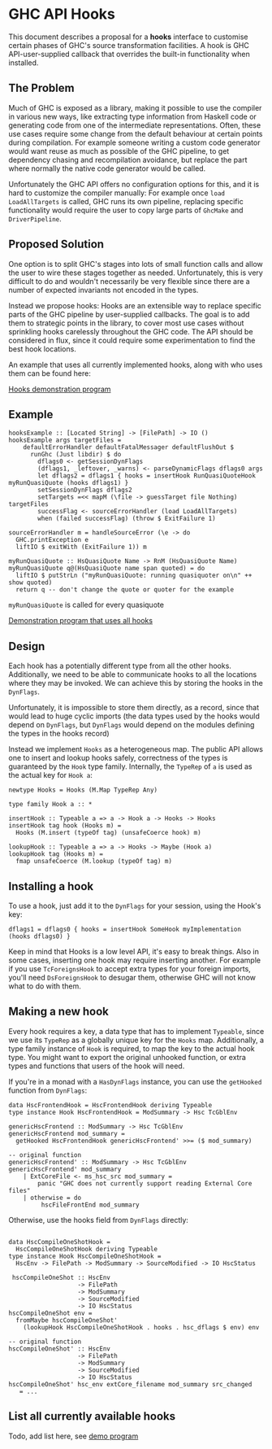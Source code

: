 # GHC API Hooks


This document describes a proposal for a **hooks** interface to customise certain phases of GHC's source transformation facilities.  A hook is GHC API-user-supplied callback that overrides the built-in functionality when installed.

## The Problem


Much of GHC is exposed as a library, making it possible to use the compiler in various new ways, like extracting type information from Haskell code or generating code from one of the intermediate representations. Often, these use cases require some change from the default behaviour at certain points during compilation. For example someone writing a custom code generator would want reuse as much as possible of the GHC pipeline, to get dependency chasing and recompilation avoidance, but replace the part where normally the native code generator would be called.


Unfortunately the GHC API offers no configuration options for this, and it is hard to customize the compiler manually: For example once `load LoadAllTargets` is called, GHC runs its own pipeline, replacing specific functionality would require the user to copy large parts of `GhcMake` and `DriverPipeline`.

## Proposed Solution


One option is to split GHC's stages into lots of small function calls and allow the user to wire these stages together as needed.  Unfortunately, this is very difficult to do and wouldn't necessarily be very flexible since there are a number of expected invariants not encoded in the types.


Instead we propose hooks: Hooks are an extensible way to replace specific parts of the GHC pipeline by user-supplied callbacks. The goal is to add them to strategic points in the library, to cover most use cases without sprinkling hooks carelessly throughout the GHC code. The API should be considered in flux, since it could require some experimentation to find the best hook locations.


An example that uses all currently implemented hooks, along with who uses them can be found here:

[Hooks demonstration program](https://gist.github.com/luite/6444273)

## Example

```wiki
hooksExample :: [Located String] -> [FilePath] -> IO ()
hooksExample args targetFiles =
    defaultErrorHandler defaultFatalMessager defaultFlushOut $
      runGhc (Just libdir) $ do
        dflags0 <- getSessionDynFlags
        (dflags1, _leftover, _warns) <- parseDynamicFlags dflags0 args
        let dflags2 = dflags1 { hooks = insertHook RunQuasiQuoteHook myRunQuasiQuote (hooks dflags1) }
        setSessionDynFlags dflags2
        setTargets =<< mapM (\file -> guessTarget file Nothing) targetFiles
        successFlag <- sourceErrorHandler (load LoadAllTargets)
        when (failed successFlag) (throw $ ExitFailure 1)

sourceErrorHandler m = handleSourceError (\e -> do
  GHC.printException e
  liftIO $ exitWith (ExitFailure 1)) m

myRunQuasiQuote :: HsQuasiQuote Name -> RnM (HsQuasiQuote Name)
myRunQuasiQuote q@(HsQuasiQuote name span quoted) = do
  liftIO $ putStrLn ("myRunQuasiQuote: running quasiquoter on\n" ++ show quoted)
  return q -- don't change the quote or quoter for the example
```

`myRunQuasiQuote` is called for every quasiquote

[Demonstration program that uses all hooks](https://gist.github.com/luite/6444273)

## Design


Each hook has a potentially different type from all the other hooks. Additionally, we need to be able to communicate hooks to all the locations where they may be invoked. We can achieve this by storing the hooks in the `DynFlags`.


Unfortunately, it is impossible to store them directly, as a record, since that would lead to huge cyclic imports (the data types used by the hooks would depend on `DynFlags`, but `DynFlags` would depend on the modules defining the types in the hooks record)


Instead we implement `Hooks` as a heterogeneous map. The public API allows one to insert and lookup hooks safely, correctness of the types is guaranteed by the `Hook` type family. Internally, the `TypeRep` of `a` is used as the actual key for `Hook a`:

```wiki
newtype Hooks = Hooks (M.Map TypeRep Any)

type family Hook a :: *

insertHook :: Typeable a => a -> Hook a -> Hooks -> Hooks
insertHook tag hook (Hooks m) =
  Hooks (M.insert (typeOf tag) (unsafeCoerce hook) m)

lookupHook :: Typeable a => a -> Hooks -> Maybe (Hook a)
lookupHook tag (Hooks m) =
  fmap unsafeCoerce (M.lookup (typeOf tag) m)
```

## Installing a hook


To use a hook, just add it to the `DynFlags` for your session, using the Hook's key:

```wiki
dflags1 = dflags0 { hooks = insertHook SomeHook myImplementation (hooks dflags0) }
```


Keep in mind that Hooks is a low level API, it's easy to break things. Also in some cases, inserting one hook may require inserting another. For example if you use `TcForeignsHook` to accept extra types for your foreign imports, you'll need `DsForeignsHook` to desugar them, otherwise GHC will not know what to do with them.

## Making a new hook


Every hook requires a key, a data type that has to implement `Typeable`, since we use its `TypeRep` as a globally unique key for the `Hooks` map. Additionally, a type family instance of `Hook` is required, to map the key to the actual hook type. You might want to export the original unhooked function, or extra types and functions that users of the hook will need.


If you're in a monad with a `HasDynFlags` instance, you can use the `getHooked` function from `DynFlags`:

```wiki
data HscFrontendHook = HscFrontendHook deriving Typeable
type instance Hook HscFrontendHook = ModSummary -> Hsc TcGblEnv

genericHscFrontend :: ModSummary -> Hsc TcGblEnv
genericHscFrontend mod_summary =
  getHooked HscFrontendHook genericHscFrontend' >>= ($ mod_summary)

-- original function
genericHscFrontend' :: ModSummary -> Hsc TcGblEnv
genericHscFrontend' mod_summary
    | ExtCoreFile <- ms_hsc_src mod_summary =
        panic "GHC does not currently support reading External Core files"
    | otherwise = do
         hscFileFrontEnd mod_summary
```


Otherwise, use the hooks field from `DynFlags` directly:

```wiki

data HscCompileOneShotHook =
  HscCompileOneShotHook deriving Typeable
type instance Hook HscCompileOneShotHook =
  HscEnv -> FilePath -> ModSummary -> SourceModified -> IO HscStatus

 hscCompileOneShot :: HscEnv
                   -> FilePath
                   -> ModSummary
                   -> SourceModified
                   -> IO HscStatus
hscCompileOneShot env =
  fromMaybe hscCompileOneShot'
    (lookupHook HscCompileOneShotHook . hooks . hsc_dflags $ env) env

-- original function
hscCompileOneShot' :: HscEnv
                   -> FilePath
                   -> ModSummary
                   -> SourceModified
                   -> IO HscStatus
hscCompileOneShot' hsc_env extCore_filename mod_summary src_changed
   = ...
```

## List all currently available hooks



Todo, add list here, see [demo program](https://gist.github.com/luite/6444273)


